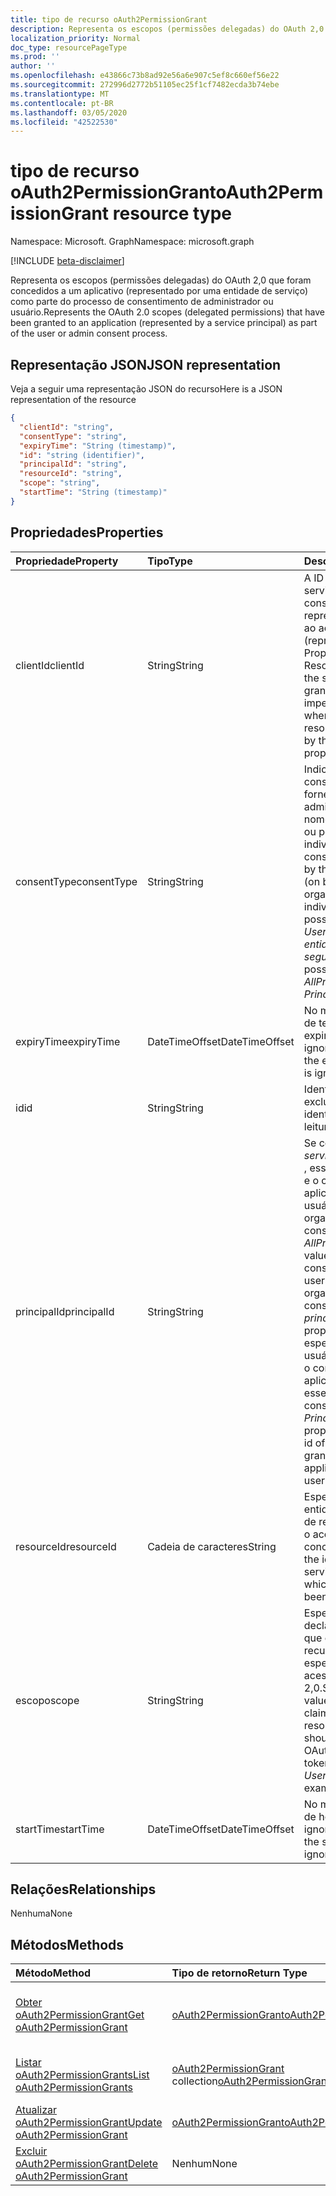 ```yaml
---
title: tipo de recurso oAuth2PermissionGrant
description: Representa os escopos (permissões delegadas) do OAuth 2,0 que foram concedidos a um aplicativo (representado por uma entidade de serviço) como parte do processo de consentimento de administrador ou usuário.
localization_priority: Normal
doc_type: resourcePageType
ms.prod: ''
author: ''
ms.openlocfilehash: e43866c73b8ad92e56a6e907c5ef8c660ef56e22
ms.sourcegitcommit: 272996d2772b51105ec25f1cf7482ecda3b74ebe
ms.translationtype: MT
ms.contentlocale: pt-BR
ms.lasthandoff: 03/05/2020
ms.locfileid: "42522530"
---
```

# <a name="oauth2permissiongrant-resource-type"></a><span data-ttu-id="8a060-103">tipo de recurso oAuth2PermissionGrant</span><span class="sxs-lookup"><span data-stu-id="8a060-103">oAuth2PermissionGrant resource type</span></span>

<span data-ttu-id="8a060-104">Namespace: Microsoft. Graph</span><span class="sxs-lookup"><span data-stu-id="8a060-104">Namespace: microsoft.graph</span></span>

[!INCLUDE [beta-disclaimer](../../includes/beta-disclaimer.md)]

<span data-ttu-id="8a060-105">Representa os escopos (permissões delegadas) do OAuth 2,0 que foram concedidos a um aplicativo (representado por uma entidade de serviço) como parte do processo de consentimento de administrador ou usuário.</span><span class="sxs-lookup"><span data-stu-id="8a060-105">Represents the OAuth 2.0 scopes (delegated permissions) that have been granted to an application (represented by a service principal) as part of the user or admin consent process.</span></span>

## <a name="json-representation"></a><span data-ttu-id="8a060-106">Representação JSON</span><span class="sxs-lookup"><span data-stu-id="8a060-106">JSON representation</span></span>

<span data-ttu-id="8a060-107">Veja a seguir uma representação JSON do recurso</span><span class="sxs-lookup"><span data-stu-id="8a060-107">Here is a JSON representation of the resource</span></span>

<!-- {
  "blockType": "resource",
  "optionalProperties": [

  ],
  "@odata.type": "microsoft.graph.oAuth2PermissionGrant"
}-->

```json
{
  "clientId": "string",
  "consentType": "string",
  "expiryTime": "String (timestamp)",
  "id": "string (identifier)",
  "principalId": "string",
  "resourceId": "string",
  "scope": "string",
  "startTime": "String (timestamp)"
}

```
## <a name="properties"></a><span data-ttu-id="8a060-108">Propriedades</span><span class="sxs-lookup"><span data-stu-id="8a060-108">Properties</span></span>
| <span data-ttu-id="8a060-109">Propriedade</span><span class="sxs-lookup"><span data-stu-id="8a060-109">Property</span></span>     | <span data-ttu-id="8a060-110">Tipo</span><span class="sxs-lookup"><span data-stu-id="8a060-110">Type</span></span>   |<span data-ttu-id="8a060-111">Descrição</span><span class="sxs-lookup"><span data-stu-id="8a060-111">Description</span></span>|
|:---------------|:--------|:----------|
|<span data-ttu-id="8a060-112">clientId</span><span class="sxs-lookup"><span data-stu-id="8a060-112">clientId</span></span>|<span data-ttu-id="8a060-113">String</span><span class="sxs-lookup"><span data-stu-id="8a060-113">String</span></span>| <span data-ttu-id="8a060-114">A ID da entidade de serviço que recebe o consentimento para representar o usuário ao acessar o recurso (representado pela Propriedade ResourceId).</span><span class="sxs-lookup"><span data-stu-id="8a060-114">The id of the service principal granted consent to impersonate the user when accessing the resource (represented by the resourceId property).</span></span> |
|<span data-ttu-id="8a060-115">consentType</span><span class="sxs-lookup"><span data-stu-id="8a060-115">consentType</span></span>|<span data-ttu-id="8a060-116">String</span><span class="sxs-lookup"><span data-stu-id="8a060-116">String</span></span>| <span data-ttu-id="8a060-117">Indica se o consentimento foi fornecido pelo administrador (em nome da organização) ou por um indivíduo.</span><span class="sxs-lookup"><span data-stu-id="8a060-117">Indicates if consent was provided by the administrator (on behalf of the organization) or by an individual.</span></span> <span data-ttu-id="8a060-118">Os valores possíveis são *Userdirigetes* ou *entidade de segurança*.</span><span class="sxs-lookup"><span data-stu-id="8a060-118">The possible values are *AllPrincipals* or *Principal*.</span></span> |
|<span data-ttu-id="8a060-119">expiryTime</span><span class="sxs-lookup"><span data-stu-id="8a060-119">expiryTime</span></span>|<span data-ttu-id="8a060-120">DateTimeOffset</span><span class="sxs-lookup"><span data-stu-id="8a060-120">DateTimeOffset</span></span>| <span data-ttu-id="8a060-121">No momento, o valor de tempo de expiração é ignorado.</span><span class="sxs-lookup"><span data-stu-id="8a060-121">Currently, the expiry time value is ignored.</span></span> |
|<span data-ttu-id="8a060-122">id</span><span class="sxs-lookup"><span data-stu-id="8a060-122">id</span></span>|<span data-ttu-id="8a060-123">String</span><span class="sxs-lookup"><span data-stu-id="8a060-123">String</span></span>| <span data-ttu-id="8a060-124">Identificador exclusivo.</span><span class="sxs-lookup"><span data-stu-id="8a060-124">Unique identifier.</span></span> <span data-ttu-id="8a060-125">Somente leitura.</span><span class="sxs-lookup"><span data-stu-id="8a060-125">Read-only.</span></span>|
|<span data-ttu-id="8a060-126">principalId</span><span class="sxs-lookup"><span data-stu-id="8a060-126">principalId</span></span>|<span data-ttu-id="8a060-127">String</span><span class="sxs-lookup"><span data-stu-id="8a060-127">String</span></span>| <span data-ttu-id="8a060-128">Se consenttype for *servicePrincipalName* , esse valor será nulo e o consentimento se aplicará a todos os usuários da organização.</span><span class="sxs-lookup"><span data-stu-id="8a060-128">If consentType is *AllPrincipals* this value is null, and the consent applies to all users in the organization.</span></span> <span data-ttu-id="8a060-129">Se consenttype for *principal*, essa propriedade especificará a ID do usuário que receberá o consentimento e se aplicará somente para esse usuário.</span><span class="sxs-lookup"><span data-stu-id="8a060-129">If consentType is *Principal*, then this property specifies the id of the user that granted consent and applies only for that user.</span></span> |
|<span data-ttu-id="8a060-130">resourceId</span><span class="sxs-lookup"><span data-stu-id="8a060-130">resourceId</span></span>|<span data-ttu-id="8a060-131">Cadeia de caracteres</span><span class="sxs-lookup"><span data-stu-id="8a060-131">String</span></span>| <span data-ttu-id="8a060-132">Especifica a ID da entidade de serviço de recurso para a qual o acesso foi concedido.</span><span class="sxs-lookup"><span data-stu-id="8a060-132">Specifies the id of the resource service principal to which access has been granted.</span></span> |
|<span data-ttu-id="8a060-133">escopo</span><span class="sxs-lookup"><span data-stu-id="8a060-133">scope</span></span>|<span data-ttu-id="8a060-134">String</span><span class="sxs-lookup"><span data-stu-id="8a060-134">String</span></span>| <span data-ttu-id="8a060-135">Especifica o valor da declaração do [escopo](/graph/permissions-reference) que o aplicativo de recursos deve esperar no token de acesso do OAuth 2,0.</span><span class="sxs-lookup"><span data-stu-id="8a060-135">Specifies the value of the [scope](/graph/permissions-reference) claim that the resource application should expect in the OAuth 2.0 access token.</span></span> <span data-ttu-id="8a060-136">Por exemplo, *User. Read*</span><span class="sxs-lookup"><span data-stu-id="8a060-136">For example, *User.Read*</span></span> |
|<span data-ttu-id="8a060-137">startTime</span><span class="sxs-lookup"><span data-stu-id="8a060-137">startTime</span></span>|<span data-ttu-id="8a060-138">DateTimeOffset</span><span class="sxs-lookup"><span data-stu-id="8a060-138">DateTimeOffset</span></span>| <span data-ttu-id="8a060-139">No momento, o valor de hora de início é ignorado.</span><span class="sxs-lookup"><span data-stu-id="8a060-139">Currently, the start time value is ignored.</span></span> |

## <a name="relationships"></a><span data-ttu-id="8a060-140">Relações</span><span class="sxs-lookup"><span data-stu-id="8a060-140">Relationships</span></span>
<span data-ttu-id="8a060-141">Nenhuma</span><span class="sxs-lookup"><span data-stu-id="8a060-141">None</span></span>


## <a name="methods"></a><span data-ttu-id="8a060-142">Métodos</span><span class="sxs-lookup"><span data-stu-id="8a060-142">Methods</span></span>

| <span data-ttu-id="8a060-143">Método</span><span class="sxs-lookup"><span data-stu-id="8a060-143">Method</span></span>           | <span data-ttu-id="8a060-144">Tipo de retorno</span><span class="sxs-lookup"><span data-stu-id="8a060-144">Return Type</span></span>    |<span data-ttu-id="8a060-145">Descrição</span><span class="sxs-lookup"><span data-stu-id="8a060-145">Description</span></span>|
|:---------------|:--------|:----------|
|[<span data-ttu-id="8a060-146">Obter oAuth2PermissionGrant</span><span class="sxs-lookup"><span data-stu-id="8a060-146">Get oAuth2PermissionGrant</span></span>](../api/oauth2permissiongrant-get.md) | [<span data-ttu-id="8a060-147">oAuth2PermissionGrant</span><span class="sxs-lookup"><span data-stu-id="8a060-147">oAuth2PermissionGrant</span></span>](oauth2permissiongrant.md) |<span data-ttu-id="8a060-148">Leia as propriedades e os relacionamentos do objeto oAuth2PermissionGrant.</span><span class="sxs-lookup"><span data-stu-id="8a060-148">Read properties and relationships of oAuth2PermissionGrant object.</span></span>|
|[<span data-ttu-id="8a060-149">Listar oAuth2PermissionGrants</span><span class="sxs-lookup"><span data-stu-id="8a060-149">List oAuth2PermissionGrants</span></span>](../api/oauth2permissiongrant-list.md) | <span data-ttu-id="8a060-150">[oAuth2PermissionGrant](oauth2permissiongrant.md) collection</span><span class="sxs-lookup"><span data-stu-id="8a060-150">[oAuth2PermissionGrant](oauth2permissiongrant.md) collection</span></span> | <span data-ttu-id="8a060-151">Recupere uma lista de objetos oauth2PermissionGrant.</span><span class="sxs-lookup"><span data-stu-id="8a060-151">Retrieve a list of oauth2PermissionGrant objects.</span></span> |
|[<span data-ttu-id="8a060-152">Atualizar oAuth2PermissionGrant</span><span class="sxs-lookup"><span data-stu-id="8a060-152">Update oAuth2PermissionGrant</span></span>](../api/oauth2permissiongrant-update.md) | [<span data-ttu-id="8a060-153">oAuth2PermissionGrant</span><span class="sxs-lookup"><span data-stu-id="8a060-153">oAuth2PermissionGrant</span></span>](oauth2permissiongrant.md) |<span data-ttu-id="8a060-154">Atualize o objeto oAuth2PermissionGrant.</span><span class="sxs-lookup"><span data-stu-id="8a060-154">Update oAuth2PermissionGrant object.</span></span> |
|[<span data-ttu-id="8a060-155">Excluir oAuth2PermissionGrant</span><span class="sxs-lookup"><span data-stu-id="8a060-155">Delete oAuth2PermissionGrant</span></span>](../api/oauth2permissiongrant-delete.md) | <span data-ttu-id="8a060-156">Nenhum</span><span class="sxs-lookup"><span data-stu-id="8a060-156">None</span></span> |<span data-ttu-id="8a060-157">Exclua o objeto oAuth2PermissionGrant.</span><span class="sxs-lookup"><span data-stu-id="8a060-157">Delete oAuth2PermissionGrant object.</span></span> |

<!-- uuid: 8fcb5dbc-d5aa-4681-8e31-b001d5168d79
2015-10-25 14:57:30 UTC -->
<!--
{
  "type": "#page.annotation",
  "description": "oAuth2PermissionGrant resource",
  "keywords": "",
  "section": "documentation",
  "tocPath": "",
  "suppressions": []
}
-->
